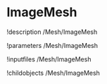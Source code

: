 <!-- MOOSE Documentation Stub: Remove this when content is added. -->

# ImageMesh
!description /Mesh/ImageMesh

!parameters /Mesh/ImageMesh

!inputfiles /Mesh/ImageMesh

!childobjects /Mesh/ImageMesh
